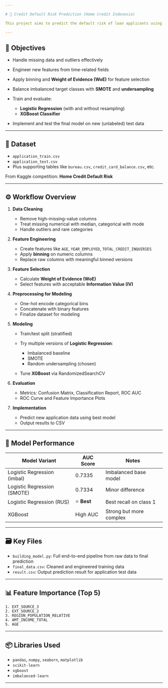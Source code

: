 ```yaml
---

# 🏦 Credit Default Risk Prediction (Home Credit Indonesia)

This project aims to predict the default risk of loan applicants using original data provided by Home Credit Indonesia. It combines end-to-end data preprocessing, feature engineering, class balancing, and model evaluation using Logistic Regression and XGBoost.

---
```


## 🎯 Objectives

* Handle missing data and outliers effectively
* Engineer new features from time-related fields
* Apply binning and **Weight of Evidence (WoE)** for feature selection
* Balance imbalanced target classes with **SMOTE** and **undersampling**
* Train and evaluate:

  * **Logistic Regression** (with and without resampling)
  * **XGBoost Classifier**
* Implement and test the final model on new (unlabeled) test data

---

## 📁 Dataset

* `application_train.csv`
* `application_test.csv`
* Plus supporting tables like `bureau.csv`, `credit_card_balance.csv`, etc.

From Kaggle competition: **Home Credit Default Risk**

---

## ⚙️ Workflow Overview

1. **Data Cleaning**

   * Remove high-missing-value columns
   * Treat missing numerical with median, categorical with mode
   * Handle outliers and rare categories
2. **Feature Engineering**

   * Create features like `AGE`, `YEAR_EMPLOYED`, `TOTAL_CREDIT_INQUIRIES`
   * Apply **binning** on numeric columns
   * Replace raw columns with meaningful binned versions
3. **Feature Selection**

   * Calculate **Weight of Evidence (WoE)**
   * Select features with acceptable **Information Value (IV)**
4. **Preprocessing for Modeling**

   * One-hot encode categorical bins
   * Concatenate with binary features
   * Finalize dataset for modeling
5. **Modeling**

   * Train/test split (stratified)
   * Try multiple versions of **Logistic Regression**:

     * Imbalanced baseline
     * SMOTE
     * Random undersampling (chosen)
   * Tune **XGBoost** via RandomizedSearchCV
6. **Evaluation**

   * Metrics: Confusion Matrix, Classification Report, ROC AUC
   * ROC Curve and Feature Importance Plots
7. **Implementation**

   * Predict new application data using best model
   * Output results to CSV

---

## 🧪 Model Performance

| Model Variant               | AUC Score  | Notes                   |
| --------------------------- | ---------- | ----------------------- |
| Logistic Regression (imbal) | 0.7335     | Imbalanced base model   |
| Logistic Regression (SMOTE) | 0.7334     | Minor difference        |
| Logistic Regression (RUS)   | ⭐ **Best** | Best recall on class 1  |
| XGBoost                     | High AUC   | Strong but more complex |

---

## 🗃️ Key Files

* `building_model.py`: Full end-to-end pipeline from raw data to final prediction
* `final_data.csv`: Cleaned and engineered training data
* `result.csv`: Output prediction result for application test data

---

## 📊 Feature Importance (Top 5)

```
1. EXT_SOURCE_3
2. EXT_SOURCE_2
3. REGION_POPULATION_RELATIVE
4. AMT_INCOME_TOTAL
5. AGE
```

---

## 📦 Libraries Used

* `pandas`, `numpy`, `seaborn`, `matplotlib`
* `scikit-learn`
* `xgboost`
* `imbalanced-learn`

---

